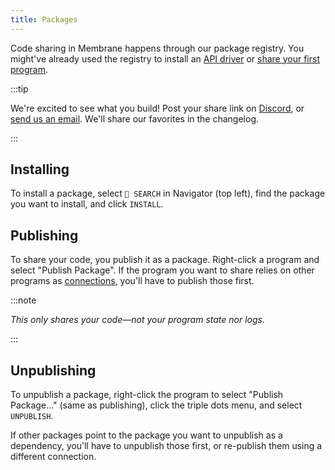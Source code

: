 ```yaml
---
title: Packages
---
```


Code sharing in Membrane happens through our package registry. You might've
already used the registry to install an [API driver](/concepts/drivers) or
[share your first program](/getting-started/hello-world/#sharing-your-code).

:::tip

We're excited to see what you build! Post your share link on
[Discord](https://discord.gg/4RHyJDV8kj), or
[send us an email](mailto:contact@membrane.io). We'll share our favorites in the
changelog.

:::

## Installing

To install a package, select `🔎 SEARCH` in Navigator (top left), find the
package you want to install, and click `INSTALL`.

## Publishing

To share your code, you publish it as a package. Right-click a program and
select "Publish Package". If the program you want to share relies on other programs as
[connections](/concepts/connections), you'll have to publish those first.

:::note

_This only shares your code—not your program state nor logs._

:::

## Unpublishing

To unpublish a package, right-click the program to select "Publish Package..." (same as publishing), click the triple dots menu, and select `UNPUBLISH`.

If other packages point to the package you want to unpublish as a dependency, you'll have to unpublish those first, or re-publish them using a different connection.
